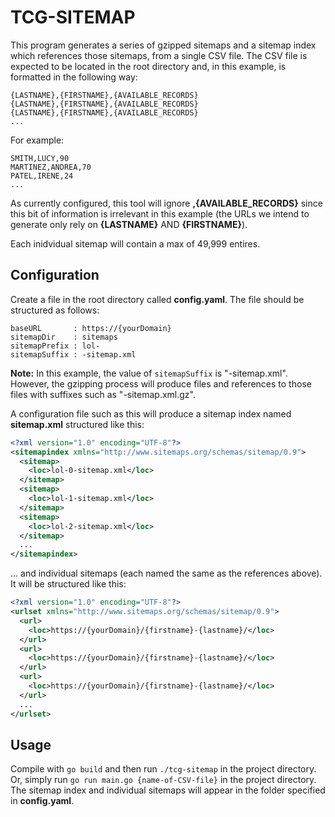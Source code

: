 # TCG-SITEMAP

This program generates a series of gzipped sitemaps and a sitemap index which references those sitemaps, from a single CSV file. The CSV file is expected to be located in the root directory and, in this example, is formatted in the following way:

```
{LASTNAME},{FIRSTNAME},{AVAILABLE_RECORDS}
{LASTNAME},{FIRSTNAME},{AVAILABLE_RECORDS}
{LASTNAME},{FIRSTNAME},{AVAILABLE_RECORDS}
...
```

For example:

```
SMITH,LUCY,90
MARTINEZ,ANDREA,70
PATEL,IRENE,24
...
```
As currently configured, this tool will ignore **,{AVAILABLE_RECORDS}** since this bit of information is irrelevant in this example (the URLs we intend to generate only rely on **{LASTNAME}** AND **{FIRSTNAME}**).

Each inidvidual sitemap will contain a max of 49,999 entires.

## Configuration

Create a file in the root directory called **config.yaml**. The file should be structured as follows:

```
baseURL       : https://{yourDomain}
sitemapDir    : sitemaps
sitemapPrefix : lol-
sitemapSuffix : -sitemap.xml
```

**Note:** In this example, the value of `sitemapSuffix` is "-sitemap.xml". However, the gzipping process will produce files and references to those files with suffixes such as "-sitemap.xml.gz".

A configuration file such as this will produce a sitemap index named **sitemap.xml** structured like this:

```xml
<?xml version="1.0" encoding="UTF-8"?>
<sitemapindex xmlns="http://www.sitemaps.org/schemas/sitemap/0.9">
  <sitemap>
    <loc>lol-0-sitemap.xml</loc>
  </sitemap>
  <sitemap>
    <loc>lol-1-sitemap.xml</loc>
  </sitemap>
  <sitemap>
    <loc>lol-2-sitemap.xml</loc>
  </sitemap>
  ...
</sitemapindex>
```

... and individual sitemaps (each named the same as the references above). It will be structured like this:

```xml
<?xml version="1.0" encoding="UTF-8"?>
<urlset xmlns="http://www.sitemaps.org/schemas/sitemap/0.9">
  <url>
    <loc>https://{yourDomain}/{firstname}-{lastname}/</loc>
  </url>
  <url>
    <loc>https://{yourDomain}/{firstname}-{lastname}/</loc>
  </url>
  <url>
    <loc>https://{yourDomain}/{firstname}-{lastname}/</loc>
  </url>
  ...
</urlset>
```

## Usage

Compile with `go build` and then run `./tcg-sitemap` in the project directory. Or, simply run `go run main.go {name-of-CSV-file}` in the project directory. The sitemap index and individual sitemaps will appear in the folder specified in **config.yaml**.